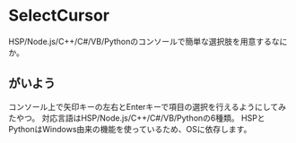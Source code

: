 # SelectCursor
HSP/Node.js/C++/C#/VB/Pythonのコンソールで簡単な選択肢を用意するなにか。

## がいよう
コンソール上で矢印キーの左右とEnterキーで項目の選択を行えるようにしてみたやつ。
対応言語はHSP/Node.js/C++/C#/VB/Pythonの6種類。
HSPとPythonはWindows由来の機能を使っているため、OSに依存します。
